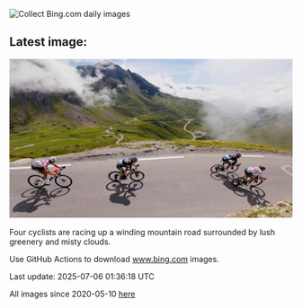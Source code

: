 ![Collect Bing.com daily images](https://github.com/counter2015/bing-daily-images/workflows/Collect%20Bing.com%20daily%20images/badge.svg)
## Latest image:
![](images/TourCyclists.jpg)

Four cyclists are racing up a winding mountain road surrounded by lush greenery and misty clouds.

Use GitHub Actions to download www.bing.com images.

Last update: 2025-07-06 01:36:18 UTC

All images since 2020-05-10 [here](https://github.com/counter2015/bing-daily-images/tree/master/images)
